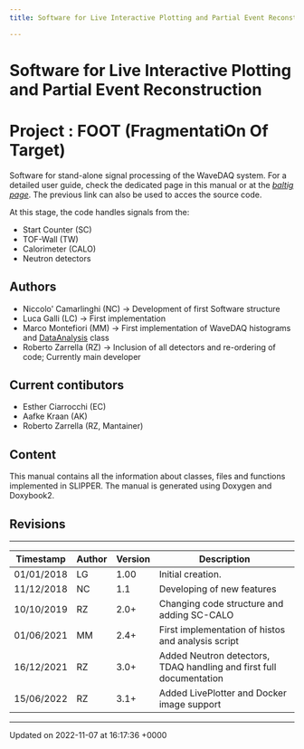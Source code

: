 ```yaml
---
title: Software for Live Interactive Plotting and Partial Event Reconstruction

---
```


# Software for Live Interactive Plotting and Partial Event Reconstruction




# Project     : FOOT (FragmentatiOn Of Target)

Software for stand-alone signal processing of the WaveDAQ system. For a detailed user guide, check the dedicated page in this manual or at the [*baltig page*](https://baltig.infn.it/zarrella/slipper/). The previous link can also be used to acces the source code.

At this stage, the code handles signals from the:

* Start Counter (SC)
* TOF-Wall (TW)
* Calorimeter (CALO)
* Neutron detectors

## Authors



* Niccolo' Camarlinghi (NC) -> Development of first Software structure
* Luca Galli (LC) -> First implementation
* Marco Montefiori (MM) -> First implementation of WaveDAQ histograms and [DataAnalysis](/Classes/classDataAnalysis.md) class
* Roberto Zarrella (RZ) -> Inclusion of all detectors and re-ordering of code; Currently main developer

## Current contibutors



* Esther Ciarrocchi (EC)
* Aafke Kraan (AK)
* Roberto Zarrella (RZ, Mantainer)

## Content

This manual contains all the information about classes, files and functions implemented in SLIPPER. The manual is generated using Doxygen and Doxybook2.


## Revisions



------------------


| Timestamp  | Author  | Version  | Description   |
|  -------- | -------- | -------- | -------- |
| 01/01/2018  | LG  | 1.00  | Initial creation.   |
| 11/12/2018  | NC  | 1.1  | Developing of new features   |
| 10/10/2019  | RZ  | 2.0+  | Changing code structure and adding SC-CALO   |
| 01/06/2021  | MM  | 2.4+  | First implementation of histos and analysis script   |
| 16/12/2021  | RZ  | 3.0+  | Added Neutron detectors, TDAQ handling and first full documentation   |
| 15/06/2022  | RZ  | 3.1+  | Added LivePlotter and Docker image support   |

-------------------------------

Updated on 2022-11-07 at 16:17:36 +0000

